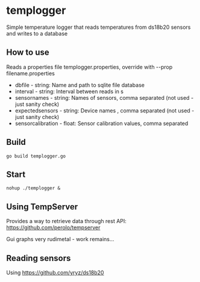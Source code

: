 # templogger
Simple temperature logger that reads temperatures from ds18b20 sensors and writes to a database

## How to use
Reads a properties file templogger.properties, override with --prop filename.properties

* dbfile - string: Name and path to sqlite file database
* interval - string: Interval between reads in s
* sensornames - string: Names of sensors, comma separated (not used - just sanity check)
* expectedsensors - string: Device names , comma separated (not used - just sanity check)
* sensorcalibration - float: Sensor calibration values, comma separated

## Build
`
go build templogger.go
`
## Start
`
nohup ./templogger &
`

## Using TempServer
Provides a way to retrieve data through rest API: 
https://github.com/perolo/tempserver

Gui graphs very rudimetal - work remains...

## Reading sensors
Using https://github.com/yryz/ds18b20





